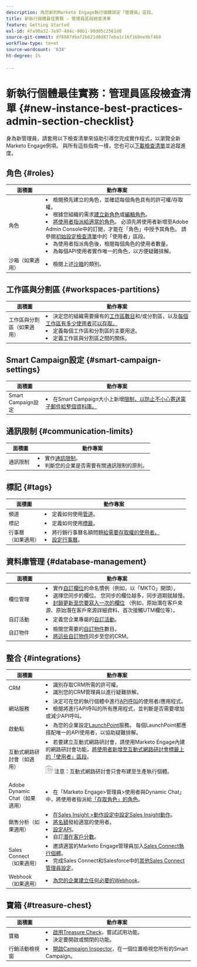 ```yaml
---
description: 為您新的Marketo Engage執行個體設定「管理員」區段。
title: 新執行個體最佳實務 — 管理員區段檢查清單
feature: Getting Started
exl-id: 4fa90a32-7e97-404c-90b1-90d05c2561d0
source-git-commit: df8087dbaf2b621d0d877eba1c16f160ee9bf460
workflow-type: tm+mt
source-wordcount: '634'
ht-degree: 1%

---
```


# 新執行個體最佳實務：管理員區段檢查清單 {#new-instance-best-practices-admin-section-checklist}

身為新管理員，請套用以下檢查清單來協助引導您完成實作程式，以瀏覽全新Marketo Engage例項。 與所有這些指南一樣，您也可以[下載檢查清單](/help/marketo/getting-started/implementing-a-new-marketo-engage-instance/assets/adobe-marketo-engage-new-instance-admin-checklist.xlsx)並追蹤進度。

## 角色 {#roles}

<table>
<thead>
  <tr>
    <th style="width:20%">面積圖</th>
    <th style="width:80%">動作專案</th>
  </tr>
</thead>
<tbody>
  <tr>
    <td>角色</td>
    <td><li>檢閱預先建立的角色，並確認每個角色具有的許可權/存取權。</li>
    <li>根據您組織的需求<a href="https://experienceleague.adobe.com/docs/marketo/using/product-docs/administration/users-and-roles/managing-user-roles-and-permissions.html?lang=zh-Hant#create-a-new-role" target="_blank">建立新角色</a>或<a href="https://experienceleague.adobe.com/docs/marketo/using/product-docs/administration/users-and-roles/managing-user-roles-and-permissions.html?lang=zh-Hant#edit-a-role" target="_blank">編輯角色</a>。</li>
    <li><a href="https://experienceleague.adobe.com/zh-hant/docs/marketo/using/product-docs/administration/users-and-roles/managing-user-roles-and-permissions#assign-roles-to-a-user" target="_blank">將使用者指派給適當的角色</a>。 必須先將使用者新增至Adobe Admin Console中的訂閱，才能在「角色」中授予其角色。 請參閱<a href="/help/marketo/getting-started/initial-setup/user-setup.md">初始設定檢查清單</a>中的「使用者」區段。</li>
    <li>為使用者指派角色後，檢閱每個角色的使用者數量。</li>
    <li>為每個API使用者實作唯一的角色，以方便疑難排解。</li></td>
  </tr>
  <tr>
    <td>沙箱（如果適用）</td>
    <td><li>檢閱上述<a href="/help/marketo/product-docs/core-marketo-concepts/miscellaneous/marketo-sandbox.md" target="_blank">沙箱</a>的類別。</li></td>
  </tr>
</tbody>
</table>

## 工作區與分割區 {#workspaces-partitions}

<table>
<thead>
  <tr>
    <th style="width:20%">面積圖</th>
    <th style="width:80%">動作專案</th>
  </tr>
</thead>
<tbody>
  <tr>
    <td>工作區與分割區（如果適用）</td>
    <td><li>決定您的組織需要擁有的<a href="https://experienceleague.adobe.com/docs/marketo/using/product-docs/administration/workspaces-and-person-partitions/understanding-workspaces-and-person-partitions.html?lang=zh-Hant" target="_blank">工作區數目</a>和/或分割區，以及<a href="https://experienceleague.adobe.com/docs/marketo/using/product-docs/administration/workspaces-and-person-partitions/allow-user-access-to-a-workspace.html?lang=zh-Hant" target="_blank">每個工作區有多少使用者可以存取。</a></li>
    <li>定義每個工作區和分割區的主要用途。</li>
    <li>定義工作區與分割區之間的關係。</li></td>
  </tr>
</tbody>
</table>

## Smart Campaign設定 {#smart-campaign-settings}

<table>
<thead>
  <tr>
    <th style="width:20%">面積圖</th>
    <th style="width:80%">動作專案</th>
  </tr>
</thead>
<tbody>
  <tr>
    <td>Smart Campaign設定</td>
    <td><li>在Smart Campaign大小</a>上新增<a href="https://experienceleague.adobe.com/docs/marketo/using/product-docs/administration/email-setup/enable-person-restrictions-for-smart-campaigns.html?lang=zh-Hant" target="_blank">限制，以防止不小心寄送電子郵件給整個資料庫。</li></td>
  </tr>
</tbody>
</table>

## 通訊限制 {#communication-limits}

<table>
<thead>
  <tr>
    <th style="width:20%">面積圖</th>
    <th style="width:80%">動作專案</th>
  </tr>
</thead>
<tbody>
  <tr>
    <td>通訊限制</td>
    <td><li>實作<a href="https://experienceleague.adobe.com/docs/marketo/using/product-docs/administration/email-setup/enable-communication-limits.html?lang=zh-Hant" target="_blank">通訊限制</a>。</li>
    <li>判斷您的企業是否需要有關通訊限制的原則。</li></td>
  </tr>
</tbody>
</table>

## 標記 {#tags}

<table>
<thead>
  <tr>
    <th style="width:20%">面積圖</th>
    <th style="width:80%">動作專案</th>
  </tr>
</thead>
<tbody>
  <tr>
    <td>頻道</td>
    <td><li>定義如何使用<a href="https://experienceleague.adobe.com/docs/marketo/using/product-docs/administration/tags/create-a-program-channel.html?lang=zh-Hant" target="_blank">管道</a>。</li></td>
  </tr>
  <tr>
    <td>標記</td>
    <td><li>定義如何使用<a href="https://experienceleague.adobe.com/docs/marketo/using/product-docs/administration/tags/managing-tag-values.html?lang=zh-Hant" target="_blank">標籤</a>。</li></td>
  </tr>
  <tr>
    <td>行事曆<br> 
    （如果適用）</td>
    <td><li>將行銷行事曆名額</a>問題<a href="https://experienceleague.adobe.com/docs/marketo/using/product-docs/core-marketo-concepts/marketing-calendar/understanding-the-calendar/issue-revoke-a-marketing-calendar-license.html?lang=zh-Hant" target="_blank">給需要存取權的使用者。</li>
    <li>設定<a href="https://experienceleague.adobe.com/docs/marketo/using/product-docs/core-marketo-concepts/marketing-calendar/understanding-the-calendar/navigating-the-marketing-calendar.html?lang=zh-Hant" target="_blank">行事曆</a>。</li></td>
  </tr>
</tbody>
</table>

## 資料庫管理 {#database-management}

<table>
<thead>
  <tr>
    <th style="width:20%">面積圖</th>
    <th style="width:80%">動作專案</th>
  </tr>
</thead>
<tbody>
  <tr>
    <td>欄位管理</td>
    <td><li>實作<a href="https://experienceleague.adobe.com/docs/marketo/using/product-docs/administration/field-management/create-a-custom-field-in-marketo.html?lang=zh-Hant" target="_blank">自訂欄位</a>的命名慣例（例如，以「MKTO」開頭）。</li>
    <li>選擇您同步的欄位。 您同步的欄位越多，同步週期就越慢。</li>
    <li><a href="https://experienceleague.adobe.com/docs/marketo/using/product-docs/administration/field-management/block-updates-to-a-field.html?lang=zh-Hant" target="_blank">封鎖更新至您要寫入一次的欄位</a> （例如，原始潛在客戶來源、原始潛在客戶來源詳細資料、首次接觸UTM欄位等）。</li></td>
  </tr>
  <tr>
    <td>自訂活動</td>
    <td><li>定義您企業專屬的<a href="https://experienceleague.adobe.com/docs/marketo/using/product-docs/administration/marketo-custom-activities/understanding-custom-activities.html?lang=zh-Hant" target="_blank">自訂活動</a>。</li></td>
  </tr>
  <tr>
    <td>自訂物件</td>
    <td><li>檢閱您需要的<a href="https://experienceleague.adobe.com/docs/marketo/using/product-docs/administration/marketo-custom-objects/understanding-marketo-custom-objects.html?lang=zh-Hant" target="_blank">自訂物件</a>數目。</li>
    <li><a href="https://experienceleague.adobe.com/docs/marketo/using/product-docs/crm-sync/salesforce-sync/sfdc-sync-details/sfdc-sync-custom-object-sync.html?lang=zh-Hant" target="_blank">將這些自訂物件</a>同步至您的CRM。</li></td>
  </tr>
</tbody>
</table>

## 整合 {#integrations}

<table>
<thead>
  <tr>
    <th style="width:20%">面積圖</th>
    <th style="width:80%">動作專案</th>
  </tr>
</thead>
<tbody>
  <tr>
    <td>CRM </td>
    <td><li>識別存取CRM所需的許可權。</li>
    <li>識別您的CRM管理員以進行疑難排解。</li></td>
  </tr>
  <tr>
    <td>網站服務</td>
    <td><li>決定可在您的執行個體中進行<a href="https://experienceleague.adobe.com/docs/marketo/using/product-docs/administration/users-and-roles/create-an-api-only-user.html?lang=zh-Hant" target="_blank">API呼叫</a>的使用者/應用程式。</li>
    <li>檢閱將進行API呼叫的所有應用程式，並判斷是否需要增加或減少API呼叫。</li></td>
  </tr>
  <tr>
    <td>啟動點</td>
    <td><li>為您的企業設定<a href="https://experienceleague.adobe.com/docs/marketo/using/product-docs/administration/additional-integrations/add-adobe-connect-as-a-launchpoint-service.html?lang=zh-Hant" target="_blank">LaunchPoint</a>服務。 每個LaunchPoint都應搭配唯一的API使用者，以協助疑難排解。</li></td>
  </tr>
  <tr>
    <td>互動式網路研討會（如適用）</td>
    <td><li>若要建立互動式網路研討會，請使用Marketo Engage內建的網路研討會功能，<a href="https://experienceleague.adobe.com/zh-hant/docs/marketo/using/product-docs/demand-generation/events/interactive-webinars/user-and-license-management" target="_blank">將使用者新增至互動式網路研討會標籤上的「使用者」區段</a>。</li>
    <p><img src="assets/note-icon.png" alt="附註圖示"> 注意：互動式網路研討會只會布建至生產執行個體。</td>
  </tr>
  <tr>
    <td>Adobe Dynamic Chat（如果適用）</td>
    <td><li>在「Marketo Engage&gt;管理員&gt;使用者與Dynamic Chat」中，將使用者指派給<a href="https://experienceleague.adobe.com/zh-hant/docs/marketo/using/product-docs/demand-generation/dynamic-chat/setup-and-configuration/add-or-remove-chat-users#add-dynamic-chat-access-to-marketo-role" target="_blank">「存取角色」的角色</a>。</li></td>
  </tr>
  <tr>
    <td>銷售分析（如果適用）</td>
    <td><li><a href="https://experienceleague.adobe.com/zh-hant/docs/marketo/using/product-docs/marketo-sales-insight/actions/getting-started/sales-insight-actions-admin-setup-guide#set-up-marketo-sales-account" target="_blank">在Sales Insight &gt;動作設定中設定Sales Insight動作</a>。</li>
    <li><a href="https://experienceleague.adobe.com/docs/marketo/using/product-docs/marketo-sales-insight/actions/getting-started/sales-insight-actions-admin-setup-guide.html?lang=zh-Hant#invite-individual-users-to-msi-actions" target="_blank">將名額</a>發給適當的使用者。</li>
    <li><a href="https://experienceleague.adobe.com/docs/marketo/using/product-docs/marketo-sales-insight/msi-for-salesforce/configuration/marketo-sales-insight-configuration-tab-in-salesforce.html?lang=zh-Hant" target="_blank">設定API</a>。</li>
    <li>自訂<a href="https://experienceleague.adobe.com/docs/marketo/using/product-docs/marketo-sales-insight/msi-for-salesforce/features/stars-and-flames/priority-urgency-relative-score-and-best-bets.html?lang=zh-Hant" target="_blank">潛在客戶分數</a>。</li></td>
  </tr>
  <tr>
    <td>Sales Connect （如果適用）</td>
    <td><li>邀請適當的Marketo Engage管理員加入<a href="https://experienceleague.adobe.com/zh-hant/docs/marketo/using/product-docs/marketo-sales-connect/getting-started/accessing-your-new-sales-connect-instance" target="_blank">Sales Connect執行個體</a>。</li>
    <li>完成Sales Connect和Salesforce中的<a href="https://experienceleague.adobe.com/zh-hant/docs/marketo/using/product-docs/marketo-sales-connect/getting-started/getting-started-guide-for-sales-connect-admins" target="_blank">其他Sales Connect管理員設定</a>。</li></td>
  </tr>
  <tr>
    <td>Webhook （如果適用）</td>
    <td><li><a href="https://experienceleague.adobe.com/docs/marketo/using/product-docs/administration/additional-integrations/create-a-webhook.html?lang=zh-Hant" target="_blank">為您的企業建立任何必要的Webhook</a>。</li>
    </td>
  </tr>
</tbody>
</table>

## 寶箱 {#treasure-chest}

<table>
<thead>
  <tr>
    <th style="width:20%">面積圖</th>
    <th style="width:80%">動作專案</th>
  </tr>
</thead>
<tbody>
  <tr>
    <td>寶箱 </td>
    <td><li><a href="https://experienceleague.adobe.com/docs/marketo/using/product-docs/administration/settings/enable-or-disable-treasure-chest-features.html?lang=zh-Hant" target="_blank">啟用Treasure Check</a>，嘗試試用功能。</li>
    <li>決定要開啟或關閉的功能。</li></td>
  </tr>
  <tr>
    <td>行銷活動檢視窗 </td>
    <td><li><a href="https://experienceleague.adobe.com/docs/marketo/using/product-docs/administration/settings/campaign-inspector.html?lang=zh-Hant" target="_blank">開啟Campaign Inspector</a>，在一個位置檢視您所有的Smart Campaign。</li></td>
  </tr>
</tbody>
</table>

